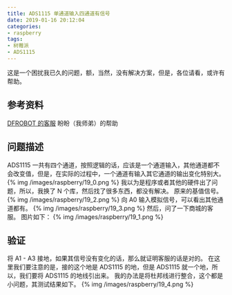 ```yaml
---
title: ADS1115 单通道输入四通道有信号
date: 2019-01-16 20:12:04
categories:
- raspberry
tags:
- 树莓派
- ADS1115
---
```

这是一个困扰我已久的问题，额，当然，没有解决方案，但是，各位请看，或许有帮助。
<!--more-->
## 参考资料
[DFROBOT 的客服](http://www.dfrobot.com.cn/goods-1734.html)
盼盼（我师弟）的帮助
## 问题描述
ADS1115 一共有四个通道，按照逻辑的话，应该是一个通道输入，其他通道都不会改变值，但是，在实际的过程中，一个通道有输入其它通道的输出变化特别大。
{% img /images/raspberry/19_0.png %}
我以为是程序或者其他的硬件出了问题，所以，我换了 N 个库，然后找了很多东西，都没有解决。
原来的基值信号。
{% img /images/raspberry/19_2.png %}
向 A0 输入模拟信号，可以看出其他通道都有。
{% img /images/raspberry/19_3.png %}
然后，问了一下商城的客服。
图片如下：
{% img /images/raspberry/19_1.png %}
## 验证
将 A1 - A3 接地，如果其信号没有变化的话，那么就证明客服的话是对的。
在这里我们要注意的是，接的这个地是 ADS1115 的地，但是 ADS1115 就一个地，所以，我们要将 ADS1115 的地线引出来。
我的办法是将杜邦线进行整合，这个都是小问题，其测试结果如下。
{% img /images/raspberry/19_4.png %}


